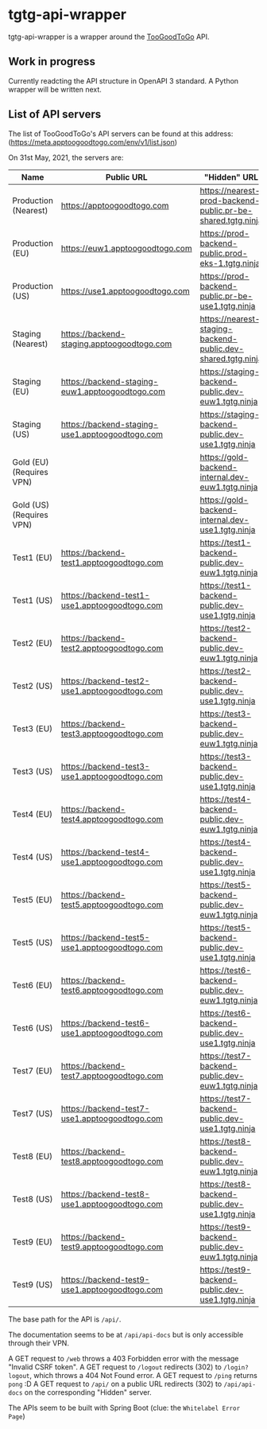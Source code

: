 # tgtg-api-wrapper
tgtg-api-wrapper is a wrapper around the [TooGoodToGo](https://toogoodtogo.com/) API.

## Work in progress
Currently readcting the API structure in OpenAPI 3 standard.
A Python wrapper will be written next.

## List of API servers

The list of TooGoodToGo's API servers can be found at this address: (https://meta.apptoogoodtogo.com/env/v1/list.json)

On 31st May, 2021, the servers are:

| Name                     	| Public URL                                      	| "Hidden" URL                                                 	|
|--------------------------	|-------------------------------------------------	|--------------------------------------------------------------	|
| Production (Nearest)     	| https://apptoogoodtogo.com                      	| https://nearest-prod-backend-public.pr-be-shared.tgtg.ninja  	|
| Production (EU)          	| https://euw1.apptoogoodtogo.com                 	| https://prod-backend-public.prod-eks-1.tgtg.ninja            	|
| Production (US)          	| https://use1.apptoogoodtogo.com                 	| https://prod-backend-public.pr-be-use1.tgtg.ninja            	|
| Staging (Nearest)        	| https://backend-staging.apptoogoodtogo.com      	| https://nearest-staging-backend-public.dev-shared.tgtg.ninja 	|
| Staging (EU)             	| https://backend-staging-euw1.apptoogoodtogo.com 	| https://staging-backend-public.dev-euw1.tgtg.ninja           	|
| Staging (US)             	| https://backend-staging-use1.apptoogoodtogo.com 	| https://staging-backend-public.dev-use1.tgtg.ninja           	|
| Gold (EU) (Requires VPN) 	|                                                 	| https://gold-backend-internal.dev-euw1.tgtg.ninja            	|
| Gold (US) (Requires VPN) 	|                                                 	| https://gold-backend-internal.dev-use1.tgtg.ninja            	|
| Test1 (EU)               	| https://backend-test1.apptoogoodtogo.com        	| https://test1-backend-public.dev-euw1.tgtg.ninja             	|
| Test1 (US)               	| https://backend-test1-use1.apptoogoodtogo.com   	| https://test1-backend-public.dev-use1.tgtg.ninja             	|
| Test2 (EU)               	| https://backend-test2.apptoogoodtogo.com        	| https://test2-backend-public.dev-euw1.tgtg.ninja             	|
| Test2 (US)               	| https://backend-test2-use1.apptoogoodtogo.com   	| https://test2-backend-public.dev-use1.tgtg.ninja             	|
| Test3 (EU)               	| https://backend-test3.apptoogoodtogo.com        	| https://test3-backend-public.dev-euw1.tgtg.ninja             	|
| Test3 (US)               	| https://backend-test3-use1.apptoogoodtogo.com   	| https://test3-backend-public.dev-use1.tgtg.ninja             	|
| Test4 (EU)               	| https://backend-test4.apptoogoodtogo.com        	| https://test4-backend-public.dev-euw1.tgtg.ninja             	|
| Test4 (US)               	| https://backend-test4-use1.apptoogoodtogo.com   	| https://test4-backend-public.dev-use1.tgtg.ninja             	|
| Test5 (EU)               	| https://backend-test5.apptoogoodtogo.com        	| https://test5-backend-public.dev-euw1.tgtg.ninja             	|
| Test5 (US)               	| https://backend-test5-use1.apptoogoodtogo.com   	| https://test5-backend-public.dev-use1.tgtg.ninja             	|
| Test6 (EU)               	| https://backend-test6.apptoogoodtogo.com        	| https://test6-backend-public.dev-euw1.tgtg.ninja             	|
| Test6 (US)               	| https://backend-test6-use1.apptoogoodtogo.com   	| https://test6-backend-public.dev-use1.tgtg.ninja             	|
| Test7 (EU)               	| https://backend-test7.apptoogoodtogo.com        	| https://test7-backend-public.dev-euw1.tgtg.ninja             	|
| Test7 (US)               	| https://backend-test7-use1.apptoogoodtogo.com   	| https://test7-backend-public.dev-use1.tgtg.ninja             	|
| Test8 (EU)               	| https://backend-test8.apptoogoodtogo.com        	| https://test8-backend-public.dev-euw1.tgtg.ninja             	|
| Test8 (US)               	| https://backend-test8-use1.apptoogoodtogo.com   	| https://test8-backend-public.dev-use1.tgtg.ninja             	|
| Test9 (EU)               	| https://backend-test9.apptoogoodtogo.com        	| https://test9-backend-public.dev-euw1.tgtg.ninja             	|
| Test9 (US)               	| https://backend-test9-use1.apptoogoodtogo.com   	| https://test9-backend-public.dev-use1.tgtg.ninja             	|

The base path for the API is `/api/`.

The documentation seems to be at `/api/api-docs` but is only accessible through their VPN.

A GET request to `/web` throws a 403 Forbidden error with the message "Invalid CSRF token".
A GET request to `/logout` redirects (302) to `/login?logout`, which throws a 404 Not Found error.
A GET request to `/ping` returns `pong` :D
A GET request to `/api/` on a public URL redirects (302) to `/api/api-docs` on the corresponding "Hidden" server.

The APIs seem to be built with Spring Boot (clue: the `Whitelabel Error Page`)
